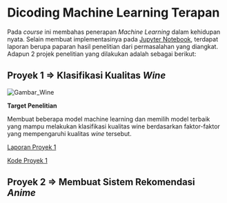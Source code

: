 # Dicoding Machine Learning Terapan

Pada *course* ini membahas penerapan *Machine Learning* dalam kehidupan nyata. Selain membuat implementasinya pada [Jupyter Notebook](https://jupyter.org/), terdapat laporan berupa paparan hasil penelitian dari permasalahan yang diangkat. Adapun 2 projek penelitian yang dilakukan adalah sebagai berikut:

## Proyek 1 => Klasifikasi Kualitas *Wine*

![Gambar_Wine](https://res.cloudinary.com/dk0z4ums3/image/upload/v1616382898/attached_image/keuntungan-dan-kerugian-mengonsumsi-wine.jpg)

**Target Penelitian**

Membuat beberapa model machine learning dan memilih model terbaik yang mampu melakukan klasifikasi kualitas wine berdasarkan faktor-faktor yang mempengaruhi kualitas *wine* tersebut.

[Laporan Proyek 1](https://github.com/AndikaRT421/Dicoding-ML-Terapan/blob/master/Proyek%201/Laporan%20Proyek%201%20Machine%20Learning%20Mahir%20-%20Andika%20Rahman%20Teja.md)

[Kode Proyek 1](https://github.com/AndikaRT421/Dicoding-ML-Terapan/blob/master/Proyek%201/Red_Wine_Quality_%5BAndika_Rahman_Teja%5D.ipynb)

## Proyek 2 => Membuat Sistem Rekomendasi *Anime*
